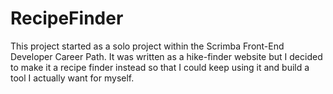 # RecipeFinder

This project started as a solo project within the Scrimba Front-End Developer Career Path. It was written as a hike-finder website but I decided to make it a recipe finder instead so that I could keep using it and build a tool I actually want for myself. 
